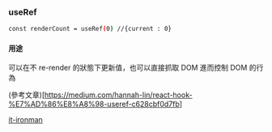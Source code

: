 <h3>useRef</h3>

```bash
const renderCount = useRef(0) //{current : 0}
```

<h4>用途</h4>

可以在不 re-render 的狀態下更新值，也可以直接抓取 DOM 進而控制 DOM 的行為

(參考文章)[https://medium.com/hannah-lin/react-hook-%E7%AD%86%E8%A8%98-useref-c628cbf0d7fb]

[it-ironman](https://ithelp.ithome.com.tw/articles/10219187)